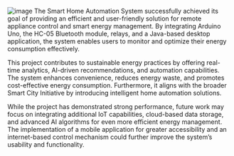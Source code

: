 ![image](https://github.com/user-attachments/assets/a0950542-3a07-4595-961b-0e1868bbd3a4)
The Smart Home Automation System successfully achieved its goal of providing an efficient and user-friendly solution for remote appliance control and smart energy management. By integrating Arduino Uno, the HC-05 Bluetooth module, relays, and a Java-based desktop application, the system enables users to monitor and optimize their energy consumption effectively.

This project contributes to sustainable energy practices by offering real-time analytics, AI-driven recommendations, and automation capabilities. The system enhances convenience, reduces energy waste, and promotes cost-effective energy consumption. Furthermore, it aligns with the broader Smart City Initiative by introducing intelligent home automation solutions.

While the project has demonstrated strong performance, future work may focus on integrating additional IoT capabilities, cloud-based data storage, and advanced AI algorithms for even more efficient energy management. The implementation of a mobile application for greater accessibility and an internet-based control mechanism could further improve the system’s usability and functionality.
